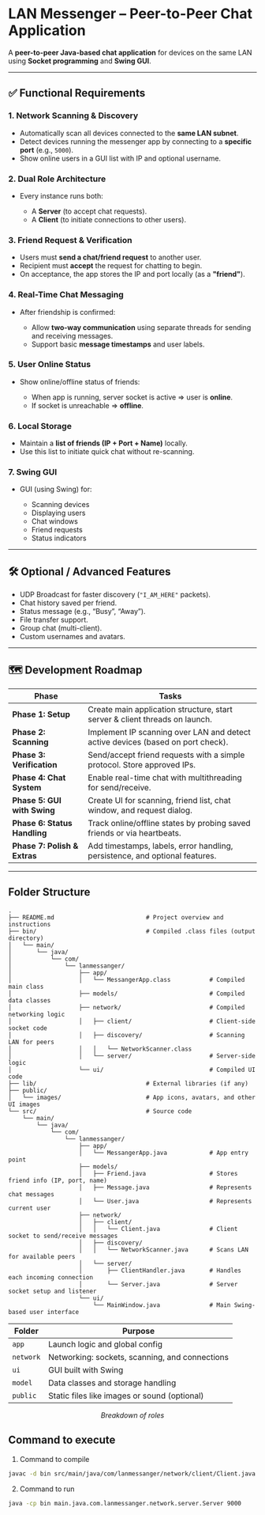 # **LAN Messenger – Peer-to-Peer Chat Application**

A **peer-to-peer Java-based chat application** for devices on the same LAN using **Socket programming** and **Swing GUI**.

---

## ✅ Functional Requirements

### 1. **Network Scanning & Discovery**

* Automatically scan all devices connected to the **same LAN subnet**.
* Detect devices running the messenger app by connecting to a **specific port** (e.g., `5000`).
* Show online users in a GUI list with IP and optional username.

### 2. **Dual Role Architecture**

* Every instance runs both:

  * A **Server** (to accept chat requests).
  * A **Client** (to initiate connections to other users).

### 3. **Friend Request & Verification**

* Users must **send a chat/friend request** to another user.
* Recipient must **accept** the request for chatting to begin.
* On acceptance, the app stores the IP and port locally (as a **"friend"**).

### 4. **Real-Time Chat Messaging**

* After friendship is confirmed:

  * Allow **two-way communication** using separate threads for sending and receiving messages.
  * Support basic **message timestamps** and user labels.

### 5. **User Online Status**

* Show online/offline status of friends:

  * When app is running, server socket is active ⇒ user is **online**.
  * If socket is unreachable ⇒ **offline**.


### 6. **Local Storage**

* Maintain a **list of friends (IP + Port + Name)** locally.
* Use this list to initiate quick chat without re-scanning.

### 7. **Swing GUI**

* GUI (using Swing) for:

  * Scanning devices
  * Displaying users
  * Chat windows
  * Friend requests
  * Status indicators

---

## 🛠️ Optional / Advanced Features

* UDP Broadcast for faster discovery (`"I_AM_HERE"` packets).
* Chat history saved per friend.
* Status message (e.g., “Busy”, “Away”).
* File transfer support.
* Group chat (multi-client).
* Custom usernames and avatars.

---

## 🗺️ Development Roadmap

| Phase                        | Tasks                                                                           |
| ---------------------------- | ------------------------------------------------------------------------------- |
| **Phase 1: Setup**           | Create main application structure, start server & client threads on launch.     |
| **Phase 2: Scanning**        | Implement IP scanning over LAN and detect active devices (based on port check). |
| **Phase 3: Verification**    | Send/accept friend requests with a simple protocol. Store approved IPs.         |
| **Phase 4: Chat System**     | Enable real-time chat with multithreading for send/receive.                     |
| **Phase 5: GUI with Swing**  | Create UI for scanning, friend list, chat window, and request dialog.           |
| **Phase 6: Status Handling** | Track online/offline states by probing saved friends or via heartbeats.         |
| **Phase 7: Polish & Extras** | Add timestamps, labels, error handling, persistence, and optional features.     |

---


## Folder Structure 


```less
.
├── README.md                          # Project overview and instructions
├── bin/                               # Compiled .class files (output directory)
│   └── main/
│       └── java/
│           └── com/
│               └── lanmessanger/
│                   ├── app/
│                   │   └── MessangerApp.class           # Compiled main class
│                   ├── models/                          # Compiled data classes
│                   ├── network/                         # Compiled networking logic
│                   │   ├── client/                      # Client-side socket code
│                   │   ├── discovery/                   # Scanning LAN for peers
│                   │   │   └── NetworkScanner.class
│                   │   └── server/                      # Server-side logic
│                   └── ui/                              # Compiled UI code
├── lib/                               # External libraries (if any)
├── public/
│   └── images/                        # App icons, avatars, and other UI images
└── src/                               # Source code
    └── main/
        └── java/
            └── com/
                └── lanmessanger/
                    ├── app/
                    │   └── MessangerApp.java            # App entry point
                    ├── models/
                    │   ├── Friend.java                  # Stores friend info (IP, port, name)
                    │   ├── Message.java                 # Represents chat messages
                    │   └── User.java                    # Represents current user
                    ├── network/
                    │   ├── client/
                    │   │   └── Client.java              # Client socket to send/receive messages
                    │   ├── discovery/
                    │   │   └── NetworkScanner.java      # Scans LAN for available peers
                    │   └── server/
                    │       ├── ClientHandler.java       # Handles each incoming connection
                    │       └── Server.java              # Server socket setup and listener
                    └── ui/
                        └── MainWindow.java              # Main Swing-based user interface
```

| Folder      | Purpose                                        |
| ----------- | ---------------------------------------------- |
| `app`       | Launch logic and global config                 |
| `network`   | Networking: sockets, scanning, and connections |
| `ui`        | GUI built with Swing                           |
| `model`     | Data classes and storage handling              |
| `public` | Static files like images or sound (optional)   |

<p  align="center"><i>Breakdown of roles</i></p>


## Command to execute 

1. Command to compile
```bash
javac -d bin src/main/java/com/lanmessanger/network/client/Client.java src/main/java/com/lanmessanger/network/server/Server.java
```

2. Command to run
```bash
java -cp bin main.java.com.lanmessanger.network.server.Server 9000
```
